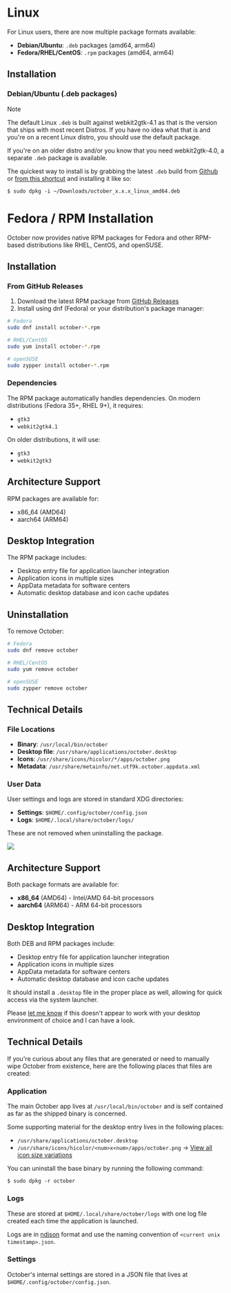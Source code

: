 # Linux

For Linux users, there are now multiple package formats available:

- **Debian/Ubuntu**: `.deb` packages (amd64, arm64)
- **Fedora/RHEL/CentOS**: `.rpm` packages (amd64, arm64)

## Installation

### Debian/Ubuntu (.deb packages)

> [!NOTE]
> The default Linux `.deb` is built against webkit2gtk-4.1 as that is the version that ships with most recent Distros. If you have no idea what that is and you're on a recent Linux distro, you should use the default package.
>
> If you're on an older distro and/or you know that you need webkit2gtk-4.0, a separate `.deb` package is available.

The quickest way to install is by grabbing the latest `.deb` build from [Github](https://github.com/marcus-crane/october/releases) or [from this shortcut](https://october.utf9k.net/download/linux/latest) and installing it like so:

```console
$ sudo dpkg -i ~/Downloads/october_x.x.x_linux_amd64.deb
```

# Fedora / RPM Installation

October now provides native RPM packages for Fedora and other RPM-based distributions like RHEL, CentOS, and openSUSE.

## Installation

### From GitHub Releases

1. Download the latest RPM package from [GitHub Releases](https://github.com/marcus-crane/october/releases)
2. Install using dnf (Fedora) or your distribution's package manager:

```bash
# Fedora
sudo dnf install october-*.rpm

# RHEL/CentOS
sudo yum install october-*.rpm

# openSUSE
sudo zypper install october-*.rpm
```

### Dependencies

The RPM package automatically handles dependencies. On modern distributions (Fedora 35+, RHEL 9+), it requires:
- `gtk3`
- `webkit2gtk4.1`

On older distributions, it will use:
- `gtk3` 
- `webkit2gtk3`

## Architecture Support

RPM packages are available for:
- x86_64 (AMD64)
- aarch64 (ARM64)

## Desktop Integration

The RPM package includes:
- Desktop entry file for application launcher integration
- Application icons in multiple sizes
- AppData metadata for software centers
- Automatic desktop database and icon cache updates

## Uninstallation

To remove October:

```bash
# Fedora
sudo dnf remove october

# RHEL/CentOS  
sudo yum remove october

# openSUSE
sudo zypper remove october
```

## Technical Details

### File Locations

- **Binary**: `/usr/local/bin/october`
- **Desktop file**: `/usr/share/applications/october.desktop`
- **Icons**: `/usr/share/icons/hicolor/*/apps/october.png`
- **Metadata**: `/usr/share/metainfo/net.utf9k.october.appdata.xml`

### User Data

User settings and logs are stored in standard XDG directories:
- **Settings**: `$HOME/.config/october/config.json`
- **Logs**: `$HOME/.local/share/october/logs/`

These are not removed when uninstalling the package. 

![](../public/linux/linux_overview_light.png)

## Architecture Support

Both package formats are available for:
- **x86_64** (AMD64) - Intel/AMD 64-bit processors
- **aarch64** (ARM64) - ARM 64-bit processors

## Desktop Integration

Both DEB and RPM packages include:
- Desktop entry file for application launcher integration
- Application icons in multiple sizes
- AppData metadata for software centers
- Automatic desktop database and icon cache updates

It should install a `.desktop` file in the proper place as well, allowing for quick access via the system launcher.

Please [let me know](mailto:october@utf9k.net) if this doesn't appear to work with your desktop environment of choice and I can have a look.

## Technical Details

If you're curious about any files that are generated or need to manually wipe October from existence, here are the following places that files are created:

### Application

The main October app lives at `/usr/local/bin/october` and is self contained as far as the shipped binary is concerned.

Some supporting material for the desktop entry lives in the following places:

- `/usr/share/applications/october.desktop`
- `/usr/share/icons/hicolor/<num>x<num>/apps/october.png` -> [View all icon size variations](https://github.com/marcus-crane/october/tree/main/build/linux/october_0.0.0_amd64/usr/share/icons/hicolor)

You can uninstall the base binary by running the following command:

```console
$ sudo dpkg -r october
```

### Logs

These are stored at `$HOME/.local/share/october/logs` with one log file created each time the application is launched.

Logs are in [ndjson](http://ndjson.org/) format and use the naming convention of `<current unix timestamp>.json`.

### Settings

October's internal settings are stored in a JSON file that lives at `$HOME/.config/october/config.json`.